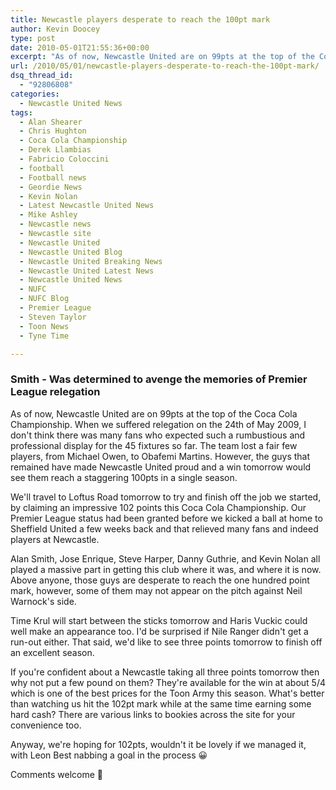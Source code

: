 ```yaml
---
title: Newcastle players desperate to reach the 100pt mark
author: Kevin Doocey
type: post
date: 2010-05-01T21:55:36+00:00
excerpt: "As of now, Newcastle United are on 99pts at the top of the Coca Cola Championship. When we suffered relegation on the 24th of May 2009, I don't think there was many fans who expected such a rumbustious and professional display for the 45 fixtures so far. The team lost a fair few players, from Michael Owen.."
url: /2010/05/01/newcastle-players-desperate-to-reach-the-100pt-mark/
dsq_thread_id:
  - "92806808"
categories:
  - Newcastle United News
tags:
  - Alan Shearer
  - Chris Hughton
  - Coca Cola Championship
  - Derek Llambias
  - Fabricio Coloccini
  - football
  - Football news
  - Geordie News
  - Kevin Nolan
  - Latest Newcastle United News
  - Mike Ashley
  - Newcastle news
  - Newcastle site
  - Newcastle United
  - Newcastle United Blog
  - Newcastle United Breaking News
  - Newcastle United Latest News
  - Newcastle United News
  - NUFC
  - NUFC Blog
  - Premier League
  - Steven Taylor
  - Toon News
  - Tyne Time

---
```

### Smith - Was determined to avenge the memories of Premier League relegation

As of now, Newcastle United are on 99pts at the top of the Coca Cola Championship. When we suffered relegation on the 24th of May 2009, I don't think there was many fans who expected such a rumbustious and professional display for the 45 fixtures so far. The team lost a fair few players, from Michael Owen, to Obafemi Martins. However, the guys that remained have  made Newcastle United proud and a win tomorrow would see them reach a staggering 100pts in a single season.

We'll travel to Loftus Road tomorrow to try and finish off the job we started, by claiming an impressive 102 points this Coca Cola Championship. Our Premier League status had been granted before we kicked a ball at home to Sheffield United a few weeks back and that relieved many fans and indeed players at Newcastle.

Alan Smith, Jose Enrique, Steve Harper, Danny Guthrie, and Kevin Nolan all played a massive part in getting this club where it was, and where it is now. Above anyone, those guys are desperate to reach the one hundred point mark, however, some of them may not appear on the pitch against Neil Warnock's side.

Time Krul will start between the sticks tomorrow and Haris Vuckic could well make an appearance too. I'd be surprised if Nile Ranger didn't get a run-out either. That said, we'd like to see three points tomorrow to finish off an excellent season.

If you're confident about a Newcastle taking all three points tomorrow then why not put a few pound on them? They're available for the win at about 5/4 which is one of the best prices for the Toon Army this season. What's better than watching us hit the 102pt mark while at the same time earning some hard cash? There are various links to bookies across the site for your convenience too.

Anyway, we're hoping for 102pts, wouldn't it be lovely if we managed it, with Leon Best nabbing a goal in the process 😀

Comments welcome 🙂
